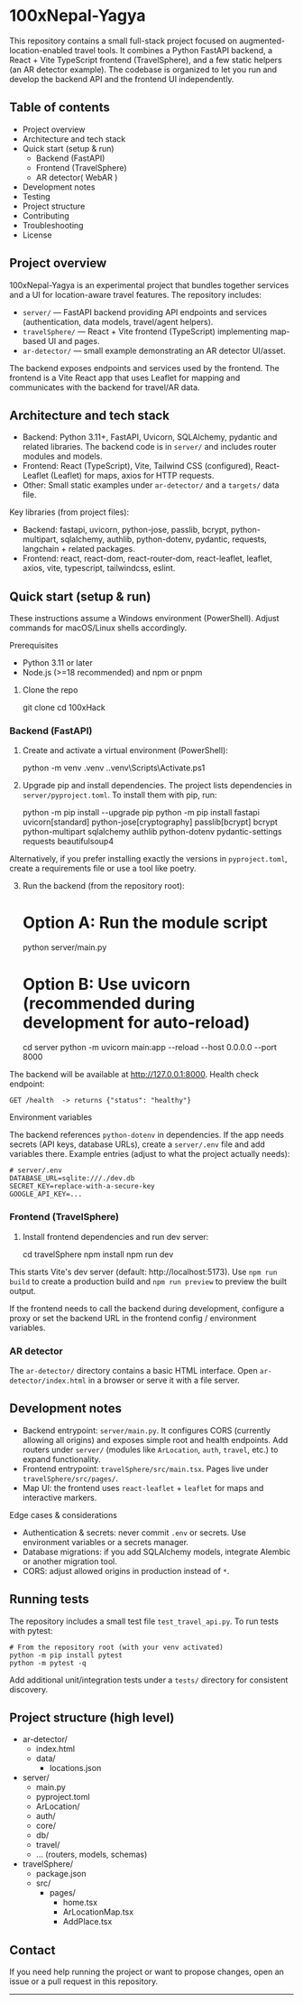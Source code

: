 # 100xNepal-Yagya

This repository contains a small full-stack project focused on augmented-location-enabled travel tools. It combines a Python FastAPI backend, a React + Vite TypeScript frontend (TravelSphere), and a few static helpers (an AR detector example). The codebase is organized to let you run and develop the backend API and the frontend UI independently.

## Table of contents

- Project overview
- Architecture and tech stack
- Quick start (setup & run)
	- Backend (FastAPI)
	- Frontend (TravelSphere)
	- AR detector( WebAR )
- Development notes
- Testing
- Project structure
- Contributing
- Troubleshooting
- License

## Project overview

100xNepal-Yagya is an experimental project that bundles together services and a UI for location-aware travel features. The repository includes:

- `server/` — FastAPI backend providing API endpoints and services (authentication, data models, travel/agent helpers).
- `travelSphere/` — React + Vite frontend (TypeScript) implementing map-based UI and pages.
- `ar-detector/` — small example demonstrating an AR detector UI/asset.

The backend exposes endpoints and services used by the frontend. The frontend is a Vite React app that uses Leaflet for mapping and communicates with the backend for travel/AR data.

## Architecture and tech stack

- Backend: Python 3.11+, FastAPI, Uvicorn, SQLAlchemy, pydantic and related libraries. The backend code is in `server/` and includes router modules and models.
- Frontend: React (TypeScript), Vite, Tailwind CSS (configured), React-Leaflet (Leaflet) for maps, axios for HTTP requests.
- Other: Small static examples under `ar-detector/` and a `targets/` data file.

Key libraries (from project files):

- Backend: fastapi, uvicorn, python-jose, passlib, bcrypt, python-multipart, sqlalchemy, authlib, python-dotenv, pydantic, requests, langchain + related packages.
- Frontend: react, react-dom, react-router-dom, react-leaflet, leaflet, axios, vite, typescript, tailwindcss, eslint.

## Quick start (setup & run)

These instructions assume a Windows environment (PowerShell). Adjust commands for macOS/Linux shells accordingly.

Prerequisites

- Python 3.11 or later
- Node.js (>=18 recommended) and npm or pnpm

1) Clone the repo

	git clone <your-repo-url>
	cd 100xHack

### Backend (FastAPI)

1. Create and activate a virtual environment (PowerShell):

	python -m venv .venv
	.\.venv\Scripts\Activate.ps1

2. Upgrade pip and install dependencies. The project lists dependencies in `server/pyproject.toml`. To install them with pip, run:

	python -m pip install --upgrade pip
	python -m pip install fastapi uvicorn[standard] python-jose[cryptography] passlib[bcrypt] bcrypt python-multipart sqlalchemy authlib python-dotenv pydantic-settings requests beautifulsoup4

Alternatively, if you prefer installing exactly the versions in `pyproject.toml`, create a requirements file or use a tool like poetry.

3. Run the backend (from the repository root):

	# Option A: Run the module script
	python server/main.py

	# Option B: Use uvicorn (recommended during development for auto-reload)
	cd server
	python -m uvicorn main:app --reload --host 0.0.0.0 --port 8000

The backend will be available at http://127.0.0.1:8000. Health check endpoint:

	GET /health  -> returns {"status": "healthy"}

Environment variables

The backend references `python-dotenv` in dependencies. If the app needs secrets (API keys, database URLs), create a `server/.env` file and add variables there. Example entries (adjust to what the project actually needs):

	# server/.env
	DATABASE_URL=sqlite:///./dev.db
	SECRET_KEY=replace-with-a-secure-key
	GOOGLE_API_KEY=...

### Frontend (TravelSphere)

1. Install frontend dependencies and run dev server:

	cd travelSphere
	npm install
	npm run dev

This starts Vite's dev server (default: http://localhost:5173). Use `npm run build` to create a production build and `npm run preview` to preview the built output.

If the frontend needs to call the backend during development, configure a proxy or set the backend URL in the frontend config / environment variables.

### AR detector 

The `ar-detector/` directory contains a basic HTML interface. Open `ar-detector/index.html` in a browser or serve it with a file server.

## Development notes

- Backend entrypoint: `server/main.py`. It configures CORS (currently allowing all origins) and exposes simple root and health endpoints. Add routers under `server/` (modules like `ArLocation`, `auth`, `travel`, etc.) to expand functionality.
- Frontend entrypoint: `travelSphere/src/main.tsx`. Pages live under `travelSphere/src/pages/`.
- Map UI: the frontend uses `react-leaflet` + `leaflet` for maps and interactive markers.

Edge cases & considerations

- Authentication & secrets: never commit `.env` or secrets. Use environment variables or a secrets manager.
- Database migrations: if you add SQLAlchemy models, integrate Alembic or another migration tool.
- CORS: adjust allowed origins in production instead of `*`.

## Running tests

The repository includes a small test file `test_travel_api.py`. To run tests with pytest:

	# From the repository root (with your venv activated)
	python -m pip install pytest
	python -m pytest -q

Add additional unit/integration tests under a `tests/` directory for consistent discovery.

## Project structure (high level)

- ar-detector/
	- index.html
	- data/
		- locations.json
- server/
	- main.py
	- pyproject.toml
	- ArLocation/
	- auth/
	- core/
	- db/
	- travel/
	- ... (routers, models, schemas)
- travelSphere/
	- package.json
	- src/
		- pages/
			- home.tsx
			- ArLocationMap.tsx
			- AddPlace.tsx

## Contact

If you need help running the project or want to propose changes, open an issue or a pull request in this repository.

---